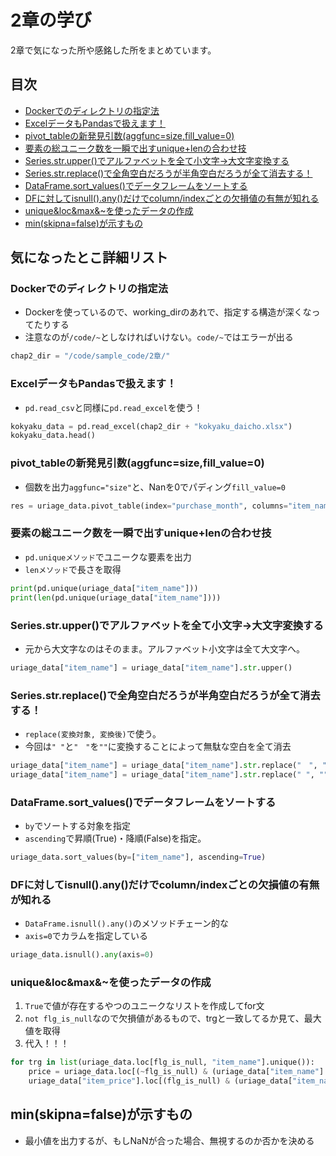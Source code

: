 # 2章の学び
2章で気になった所や感銘した所をまとめています。

## 目次
- [Dockerでのディレクトリの指定法](#Dockerでのディレクトリの指定法)
- [ExcelデータもPandasで扱えます！](#ExcelデータもPandasで扱えます)
- [pivot_tableの新発見引数(aggfunc=size,fill_value=0)](#pivot_tableの新発見引数aggfuncsizefill_value0)
- [要素の総ユニーク数を一瞬で出すunique+lenの合わせ技](#要素の総ユニーク数を一瞬で出すuniquelenの合わせ技)
- [Series.str.upper()でアルファベットを全て小文字→大文字変換する](#Seriesstrupperでアルファベットを全て小文字大文字変換する)
- [Series.str.replace()で全角空白だろうが半角空白だろうが全て消去する！](#Seriesstrreplaceで全角空白だろうが半角空白だろうが全て消去する)
- [DataFrame.sort_values()でデータフレームをソートする](#DataFramesort_valuesでデータフレームをソートする)
- [DFに対してisnull().any()だけでcolumn/indexごとの欠損値の有無が知れる](#DFに対してisnullanyだけでcolumnindexごとの欠損値の有無が知れる)
- [unique&loc&max&~を使ったデータの作成](#uniquelocmaxを使ったデータの作成)
- [min(skipna=false)が示すもの](#minskipnafalseが示すもの)


## 気になったとこ詳細リスト

### Dockerでのディレクトリの指定法
- Dockerを使っているので、working_dirのあれで、指定する構造が深くなってたりする
- 注意なのが`/code/~`としなければいけない。`code/~`ではエラーが出る

```python:jupyter.py
chap2_dir = "/code/sample_code/2章/"
```

### ExcelデータもPandasで扱えます！
- `pd.read_csv`と同様に`pd.read_excel`を使う！

```python:jupyter.py
kokyaku_data = pd.read_excel(chap2_dir + "kokyaku_daicho.xlsx")
kokyaku_data.head()
```

### pivot_tableの新発見引数(aggfunc=size,fill_value=0)
- 個数を出力`aggfunc="size"`と、Nanを0でパディング`fill_value=0`

```python:jupyter.py
res = uriage_data.pivot_table(index="purchase_month", columns="item_name", aggfunc="size", fill_value=0)
```

### 要素の総ユニーク数を一瞬で出すunique+lenの合わせ技
- `pd.uniqueメソッド`でユニークな要素を出力
- `lenメソッド`で長さを取得

```python:jupyter.py
print(pd.unique(uriage_data["item_name"]))
print(len(pd.unique(uriage_data["item_name"])))
```

### Series.str.upper()でアルファベットを全て小文字→大文字変換する
- 元から大文字なのはそのまま。アルファベット小文字は全て大文字へ。

```python:jupyter.py
uriage_data["item_name"] = uriage_data["item_name"].str.upper()
```

### Series.str.replace()で全角空白だろうが半角空白だろうが全て消去する！
- `replace(変換対象, 変換後)`で使う。
- 今回は`" "`と`"　"`を`""`に変換することによって無駄な空白を全て消去

```python:jupyter.py
uriage_data["item_name"] = uriage_data["item_name"].str.replace("　", "")
uriage_data["item_name"] = uriage_data["item_name"].str.replace(" ", "")
```

### DataFrame.sort_values()でデータフレームをソートする
- `by`でソートする対象を指定
- `ascending`で昇順(True)・降順(False)を指定。

```python:jupyter.py
uriage_data.sort_values(by=["item_name"], ascending=True)
```

### DFに対してisnull().any()だけでcolumn/indexごとの欠損値の有無が知れる
- `DataFrame.isnull().any()`のメソッドチェーン的な
- `axis=0`でカラムを指定している

```python:jupyter.py
uriage_data.isnull().any(axis=0)
```

### unique&loc&max&~を使ったデータの作成
1. `True`で値が存在するやつのユニークなリストを作成してfor文
2. `not flg_is_null`なので欠損値があるもので、trgと一致してるか見て、最大値を取得
3. 代入！！！

```python:jupyter.py
for trg in list(uriage_data.loc[flg_is_null, "item_name"].unique()):
    price = uriage_data.loc[(~flg_is_null) & (uriage_data["item_name"] == trg), "item_price"].max()
    uriage_data["item_price"].loc[(flg_is_null) & (uriage_data["item_name"]==trg)] = price
```

## min(skipna=false)が示すもの
- 最小値を出力するが、もしNaNが合った場合、無視するのか否かを決める
